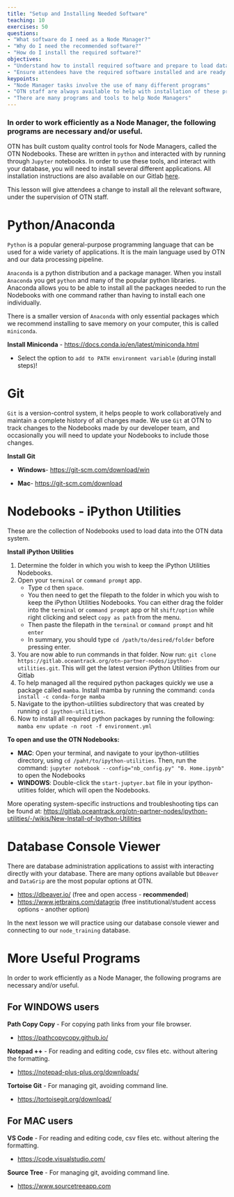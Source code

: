 ```yaml
---
title: "Setup and Installing Needed Software"
teaching: 10
exercises: 50
questions:
- "What software do I need as a Node Manager?"
- "Why do I need the recommended software?"
- "How do I install the required software?"
objectives:
- "Understand how to install required software and prepare to load data"
- "Ensure attendees have the required software installed and are ready to use it"
keypoints:
- "Node Manager tasks involve the use of many different programs"
- "OTN staff are always available to help with installation of these programs or any issues"
- "There are many programs and tools to help Node Managers"
---
```


### In order to work efficiently as a Node Manager, the following programs are necessary and/or useful.

OTN has built custom quality control tools for Node Managers, called the OTN Nodebooks. These are written in `python` and interacted with by running through `Jupyter` notebooks. In order to use these tools, and interact with your database, you will need to install several different applications. All installation instructions are also available on our Gitlab [here](https://gitlab.oceantrack.org/otn-partner-nodes/ipython-utilities/-/wikis/home). 

This lesson will give attendees a change to install all the relevant software, under the supervision of OTN staff.

# Python/Anaconda

`Python` is a popular general-purpose programming language that can be used for a wide variety of applications. It is the main language used by OTN and our data processing pipeline.

`Anaconda` is a python distribution and a package manager. When you install `Anaconda` you get `python` and many of the popular python libraries. Anaconda allows you to be able to install all the packages needed to run the Nodebooks with one command rather than having to install each one individually. 

There is a smaller version of `Anaconda` with only essential packages which we recommend installing to save memory on your computer, this is called `miniconda`.

 **Install Miniconda** - https://docs.conda.io/en/latest/miniconda.html
  - Select the option to `add to PATH environment variable` (during install steps)!


# Git

`Git` is a version-control system, it helps people to work collaboratively and maintain a complete history of all changes made. We use `Git` at OTN to track changes to the Nodebooks made by our developer team, and occasionally you will need to update your Nodebooks to include those changes.

**Install Git** 

- **Windows**- https://git-scm.com/download/win

- **Mac**- https://git-scm.com/download


# Nodebooks - iPython Utilities 
These are the collection of Nodebooks used to load data into the OTN data system.

**Install iPython Utilities** 

1. Determine the folder in which you wish to keep the iPython Utilities Nodebooks.
1. Open your `terminal` or `command prompt` app. 
   * Type `cd` then `space`. 
   * You then need to get the filepath to the folder in which you wish to keep the iPython Utilities Nodebooks. You can either drag the folder into the `terminal` or `command prompt` app or hit `shift/option` while right clicking and select `copy as path` from the menu.
   * Then paste the filepath in the `terminal` or `command prompt` and hit `enter`
   * In summary, you should type `cd /path/to/desired/folder` before pressing enter.
1. You are now able to run commands in that folder. Now run: `git clone https://gitlab.oceantrack.org/otn-partner-nodes/ipython-utilities.git`. This will get the latest version iPython Utilities from our Gitlab
1. To help managed all the required python packages quickly we use a package called `mamba`. Install mamba by running the command: `conda install -c conda-forge mamba`
1. Navigate to the ipython-utilities subdirectory that was created by running `cd ipython-utilities`.
1. Now to install all required python packages by running the following: `mamba env update -n root -f environment.yml`

**To open and use the OTN Nodebooks:**
- **MAC**: Open your terminal, and navigate to your ipython-utilities directory, using `cd /paht/to/ipython-utilities`. Then, run the command: `jupyter notebook --config="nb_config.py" "0. Home.ipynb"` to open the Nodebooks
- **WINDOWS**: Double-click the `start-juptyer.bat` file in your ipython-utlities folder, which will open the Nodebooks.

More operating system-specific instructions and troubleshooting tips can be found at: https://gitlab.oceantrack.org/otn-partner-nodes/ipython-utilities/-/wikis/New-Install-of-Ipython-Utilities


# Database Console Viewer

There are database administration applications to assist with interacting directly with your database. There are many options available but `DBeaver` and `DataGrip` are the most popular options at OTN. 

* https://dbeaver.io/ (free and open access - **recommended**)
* https://www.jetbrains.com/datagrip (free institutional/student access options - another option)

In the next lesson we will practice using our database console viewer and connecting to our `node_training` database.

# More Useful Programs

In order to work efficiently as a Node Manager, the following programs are necessary and/or useful.

## For WINDOWS users

**Path Copy Copy** - For copying path links from your file browser.
* https://pathcopycopy.github.io/

**Notepad ++** - For reading and editing code, csv files etc. without altering the formatting.
* https://notepad-plus-plus.org/downloads/

**Tortoise Git** - For managing git, avoiding command line.
* https://tortoisegit.org/download/

## For MAC users

**VS Code** - For reading and editing code, csv files etc. without altering the formatting.
* https://code.visualstudio.com/

**Source Tree** - For managing git, avoiding command line.
* https://www.sourcetreeapp.com

